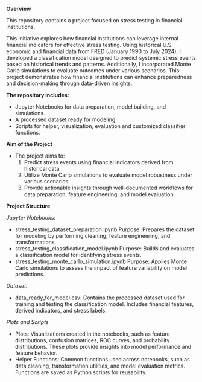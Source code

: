 ****Overview****

This repository contains a project focused on stress testing in financial institutions. 

This initiative explores how financial institutions can leverage internal financial indicators for effective stress testing. Using historical U.S. economic and financial data from FRED (January 1990 to July 2024), I developed a classification model designed to predict systemic stress events based on historical trends and patterns. Additionally, I incorporated Monte Carlo simulations to evaluate outcomes under various scenarios. This project demonstrates how financial institutions can enhance preparedness and decision-making through data-driven insights.

**The repository includes:**
  - Jupyter Notebooks for data preparation, model building, and simulations.
  - A processed dataset ready for modeling.
  - Scripts for helper, visualization, evaluation and customized classifier functions.

**Aim of the Project**
 - The project aims to:
    1. Predict stress events using financial indicators derived from historical data.
    2. Utilize Monte Carlo simulations to evaluate model robustness under various scenarios.
    3. Provide actionable insights through well-documented workflows for data preparation, feature engineering, and model evaluation.
  
**Project Structure**
  
  *Jupyter Notebooks:*
  -  stress_testing_dataset_preparation.ipynb
     Purpose: Prepares the dataset for modeling by performing cleaning, feature engineering, and transformations.
  - stress_testing_classification_model.ipynb
     Purpose: Builds and evaluates a classification model for identifying stress events.
  -  stress_testing_monte_carlo_simulation.ipynb
     Purpose: Applies Monte Carlo simulations to assess the impact of feature variability on model predictions.
  
  *Dataset:*
  - data_ready_for_model.csv: Contains the processed dataset used for training and testing the classification model. Includes financial features, derived indicators, and stress labels.
  
  *Plots and Scripts*
  - Plots:
    Visualizations created in the notebooks, such as feature distributions, confusion matrices, ROC curves, and probability distributions.
    These plots provide insights into model performance and feature behavior.
  - Helper Functions:
    Common functions used across notebooks, such as data cleaning, transformation utilities, and model evaluation metrics.
    Functions are saved as Python scripts for reusability.

